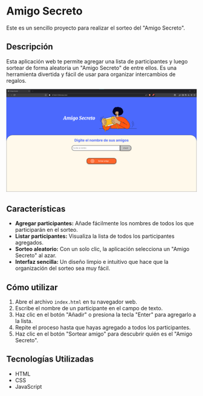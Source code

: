 # Amigo Secreto

Este es un sencillo proyecto para realizar el sorteo del "Amigo Secreto".

## Descripción

Esta aplicación web te permite agregar una lista de participantes y luego sortear de forma aleatoria un "Amigo Secreto" de entre ellos. Es una herramienta divertida y fácil de usar para organizar intercambios de regalos.

![Captura de Pantalla de la Aplicación](assets/Captura%20Demo.png)

## Características

- **Agregar participantes:** Añade fácilmente los nombres de todos los que participarán en el sorteo.
- **Listar participantes:** Visualiza la lista de todos los participantes agregados.
- **Sorteo aleatorio:** Con un solo clic, la aplicación selecciona un "Amigo Secreto" al azar.
- **Interfaz sencilla:** Un diseño limpio e intuitivo que hace que la organización del sorteo sea muy fácil.

## Cómo utilizar

1.  Abre el archivo `index.html` en tu navegador web.
2.  Escribe el nombre de un participante en el campo de texto.
3.  Haz clic en el botón "Añadir" o presiona la tecla "Enter" para agregarlo a la lista.
4.  Repite el proceso hasta que hayas agregado a todos los participantes.
5.  Haz clic en el botón "Sortear amigo" para descubrir quién es el "Amigo Secreto".

## Tecnologías Utilizadas

- HTML
- CSS
- JavaScript
